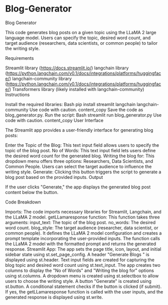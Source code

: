# Blog-Generator
Blog Generator

This code generates blog posts on a given topic using the LLaMA 2 large language model. Users can specify the topic, desired word count, and target audience (researchers, data scientists, or common people) to tailor the writing style.

Requirements

Streamlit library (https://docs.streamlit.io/)
langchain library (https://python.langchain.com/v0.1/docs/integrations/platforms/huggingface/)
langchain-community library (https://python.langchain.com/v0.1/docs/integrations/platforms/huggingface/)
Transformers library (likely installed with langchain-community)
Instructions

Install the required libraries:
Bash
pip install streamlit langchain langchain-community
Use code with caution.
content_copy
Save the code as blog_generator.py.
Run the script:
Bash
streamlit run blog_generator.py
Use code with caution.
content_copy
User Interface

The Streamlit app provides a user-friendly interface for generating blog posts:

Enter the Topic of the Blog: This text input field allows users to specify the topic of the blog post.
No of Words: This text input field lets users define the desired word count for the generated blog.
Writing the blog for: This dropdown menu offers three options: Researchers, Data Scientists, and Common People. Users can select the target audience to influence the writing style.
Generate: Clicking this button triggers the script to generate a blog post based on the provided inputs.
Output

If the user clicks "Generate," the app displays the generated blog post content below the button.

Code Breakdown

Imports: The code imports necessary libraries for Streamlit, Langchain, and the LLaMA 2 model.
getLLamaresponse function:
This function takes three arguments:
input_text: The topic of the blog post.
no_words: The desired word count.
blog_style: The target audience (researcher, data scientist, or common people).
It defines the LLaMA 2 model configuration and creates a prompt template incorporating the user-provided inputs.
The function calls the LLaMA 2 model with the formatted prompt and returns the generated response.
Streamlit App:
The app sets the page title, icon, layout, and initial sidebar state using st.set_page_config.
A header "Generate Blogs " is displayed using st.header.
Text input fields are created for capturing the blog topic and desired word count using st.text_input.
The app creates two columns to display the "No of Words" and "Writing the blog for" options using st.columns.
A dropdown menu is created using st.selectbox to allow users to choose the writing style.
A button "Generate" is created using st.button.
A conditional statement checks if the button is clicked (if submit). If yes, the getLLamaresponse function is called with the user inputs, and the generated response is displayed using st.write.
